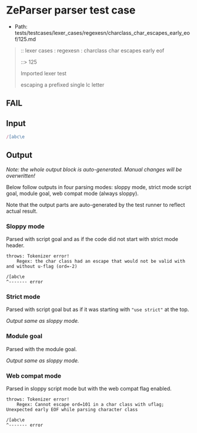 # ZeParser parser test case

- Path: tests/testcases/lexer_cases/regexesn/charclass_char_escapes_early_eof/125.md

> :: lexer cases : regexesn : charclass char escapes early eof
>
> ::> 125
>
> Imported lexer test
>
> escaping a prefixed single lc letter

## FAIL

## Input

`````js
/[abc\e
`````

## Output

_Note: the whole output block is auto-generated. Manual changes will be overwritten!_

Below follow outputs in four parsing modes: sloppy mode, strict mode script goal, module goal, web compat mode (always sloppy).

Note that the output parts are auto-generated by the test runner to reflect actual result.

### Sloppy mode

Parsed with script goal and as if the code did not start with strict mode header.

`````
throws: Tokenizer error!
    Regex: the char class had an escape that would not be valid with and without u-flag (ord=-2)

/[abc\e
^------- error
`````

### Strict mode

Parsed with script goal but as if it was starting with `"use strict"` at the top.

_Output same as sloppy mode._

### Module goal

Parsed with the module goal.

_Output same as sloppy mode._

### Web compat mode

Parsed in sloppy script mode but with the web compat flag enabled.

`````
throws: Tokenizer error!
    Regex: Cannot escape ord=101 in a char class with uflag; Unexpected early EOF while parsing character class

/[abc\e
^------- error
`````

